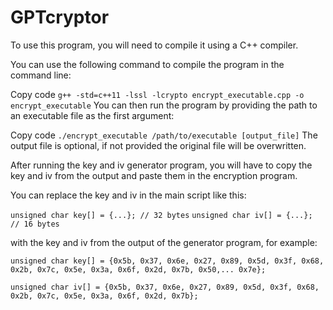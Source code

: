# GPTcryptor

To use this program, you will need to compile it using a C++ compiler.

You can use the following command to compile the program in the command line:

Copy code
`g++ -std=c++11 -lssl -lcrypto encrypt_executable.cpp -o encrypt_executable`
You can then run the program by providing the path to an executable file as the first argument:

Copy code
`./encrypt_executable /path/to/executable [output_file]`
The output file is optional, if not provided the original file will be overwritten.

After running the key and iv generator program, you will have to copy the key and iv from the output and paste them in the encryption program.

You can replace the key and iv in the main script like this:

```unsigned char key[] = {...}; // 32 bytes```
```unsigned char iv[] = {...}; // 16 bytes```

with the key and iv from the output of the generator program, for example:

```unsigned char key[] = {0x5b, 0x37, 0x6e, 0x27, 0x89, 0x5d, 0x3f, 0x68, 0x2b, 0x7c, 0x5e, 0x3a, 0x6f, 0x2d, 0x7b, 0x50,... 0x7e};```

```unsigned char iv[] = {0x5b, 0x37, 0x6e, 0x27, 0x89, 0x5d, 0x3f, 0x68, 0x2b, 0x7c, 0x5e, 0x3a, 0x6f, 0x2d, 0x7b};```
